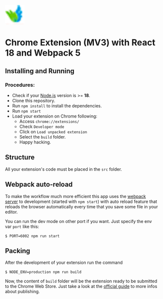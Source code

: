 <img src="src/assets/img/icon-128.png" width="64"/>

# Chrome Extension (MV3) with React 18 and Webpack 5

## Installing and Running

### Procedures:

- Check if your [Node.js](https://nodejs.org/) version is >= **18**.
- Clone this repository.
- Run `npm install` to install the dependencies.
- Run `npm start`
- Load your extension on Chrome following:
   - Access `chrome://extensions/`
   - Check `Developer mode`
   - Click on `Load unpacked extension`
   - Select the `build` folder.
   - Happy hacking.

## Structure

All your extension's code must be placed in the `src` folder.

## Webpack auto-reload

To make the workflow much more efficient this app uses the [webpack server](https://webpack.github.io/docs/webpack-dev-server.html) to development (started with `npm start`) with auto reload feature that reloads the browser automatically every time that you save some file in your editor.

You can run the dev mode on other port if you want. Just specify the env var `port` like this:

```
$ PORT=6002 npm run start
```

## Packing

After the development of your extension run the command

```
$ NODE_ENV=production npm run build
```

Now, the content of `build` folder will be the extension ready to be submitted to the Chrome Web Store. Just take a look at the [official guide](https://developer.chrome.com/webstore/publish) to more infos about publishing.